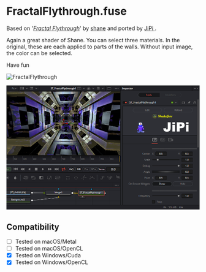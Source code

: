FractalFlythrough.fuse
===========

Based on '_[Fractal Flythrough](https://www.shadertoy.com/view/wsKXDV)_' by [shane](https://www.shadertoy.com/user/shane) and ported by [JiPi ](../../Site/Profiles/JiPi.md).

Again a great shader of Shane. You can select three materials. In the original, these are each applied to parts of the walls. Without input image, the color can be selected.

Have fun

![FractalFlythrough](https://user-images.githubusercontent.com/78935215/132952674-a03a41f7-5c7d-4baa-bb44-99208289dc43.gif)


[![Fractal Flythrough](FractalFlythrough.png)](FractalFlythrough.fuse)



## Compatibility
- [ ] Tested on macOS/Metal
- [ ] Tested on macOS/OpenCL
- [x] Tested on Windows/Cuda
- [x] Tested on Windows/OpenCL
